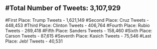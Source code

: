 #Total Number of Tweets: 3,107,929 
---
#First Place: Trump Tweets - 1,621,149
#Second Place: Cruz Tweets - 448,453
#Third Place: Clinton Tweets - 406,764
#Fourth Place: Rubio Tweets - 269,418
#Fifth Place: Sanders Tweets - 158,460
#Sixth Place: Carson Tweets - 87,615
#Seventh Place: Kasich Tweets - 75,546
#Last Place: Jeb! Tweets - 40,531
